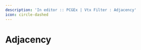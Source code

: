 ```yaml
---
description: 'In editor :: PCGEx | Vtx Filter : Adjacency'
icon: circle-dashed
---
```


# Adjacency

